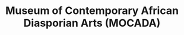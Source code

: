 ---
layout: repo
title: "Museum of Contemporary African Diasporian Arts (MOCADA)"
id: 18990
permalink: repos/18990/
---